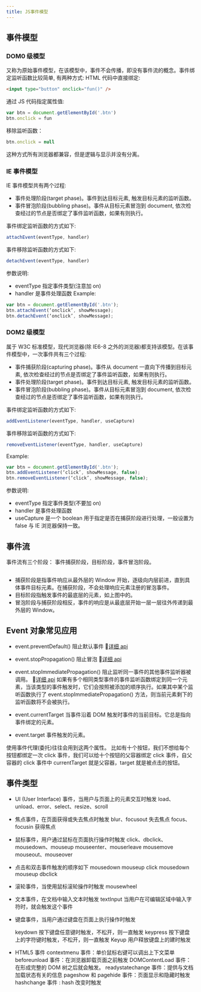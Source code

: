 ```yaml
---
title: JS事件模型
---
```


## 事件模型

### DOM0 级模型

又称为原始事件模型，在该模型中，事件不会传播，即没有事件流的概念。事件绑定监听函数比较简单, 有两种方式:
HTML 代码中直接绑定:

```html
<input type="button" onclick="fun()" />
```

通过 JS 代码指定属性值:

```javascript
var btn = document.getElementById('.btn')
btn.onclick = fun
```

移除监听函数：

```javascript
btn.onclick = null
```

这种方式所有浏览器都兼容，但是逻辑与显示并没有分离。

### IE 事件模型

IE 事件模型共有两个过程:

-   事件处理阶段(target phase)。事件到达目标元素, 触发目标元素的监听函数。
-   事件冒泡阶段(bubbling phase)。事件从目标元素冒泡到 document, 依次检查经过的节点是否绑定了事件监听函数，如果有则执行。

事件绑定监听函数的方式如下:

```javascript
attachEvent(eventType, handler)
```

事件移除监听函数的方式如下:

```javascript
detachEvent(eventType, handler)
```

参数说明:

-   eventType 指定事件类型(注意加 on)
-   handler 是事件处理函数
    Example:

```javascript
var btn = document.getElementById('.btn');
btn.attachEvent(‘onclick’, showMessage);
btn.detachEvent(‘onclick’, showMessage);
```

### DOM2 级模型

属于 W3C 标准模型，现代浏览器(除 IE6-8 之外的浏览器)都支持该模型。在该事件模型中，一次事件共有三个过程:

-   事件捕获阶段(capturing phase)。事件从 document 一直向下传播到目标元素, 依次检查经过的节点是否绑定了事件监听函数，如果有则执行。
-   事件处理阶段(target phase)。事件到达目标元素, 触发目标元素的监听函数。
-   事件冒泡阶段(bubbling phase)。事件从目标元素冒泡到 document, 依次检查经过的节点是否绑定了事件监听函数，如果有则执行。

事件绑定监听函数的方式如下:

```javascript
addEventListener(eventType, handler, useCapture)
```

事件移除监听函数的方式如下:

```javascript
removeEventListener(eventType, handler, useCapture)
```

Example:

```javascript
var btn = document.getElementById('.btn');
btn.addEventListener(‘click’, showMessage, false);
btn.removeEventListener(‘click’, showMessage, false);
```

参数说明:

-   eventType 指定事件类型(不要加 on)
-   handler 是事件处理函数
-   useCapture 是一个 boolean 用于指定是否在捕获阶段进行处理，一般设置为 false 与 IE 浏览器保持一致。

## 事件流

事件流有三个阶段： 事件捕获阶段，目标阶段，事件冒泡阶段。

<img class="custom" :src="$withBase('/assets/img/event.png')" />

-   捕获阶段是指事件响应从最外层的 Window 开始，逐级向内层前进，直到具体事件目标元素。在捕获阶段，不会处理响应元素注册的冒泡事件。
-   目标阶段指触发事件的最底层的元素，如上图中的。
-   冒泡阶段与捕获阶段相反，事件的响应是从最底层开始一层一层往外传递到最外层的 Window。

## Event 对象常见应用

-   event.preventDefault()
    阻止默认事件
    🚩[详细 api](https://developer.mozilla.org/zh-CN/docs/Web/API/Event/preventDefault)

-   event.stopPropagation()
    阻止冒泡
    🚩[详细 api](https://developer.mozilla.org/zh-CN/docs/Web/API/Event/stopPropagation)

-   event.stopImmediatePropagation()
    阻止监听同一事件的其他事件监听器被调用。
    🚩[详细 api](https://developer.mozilla.org/zh-CN/docs/Web/API/Event/stopImmediatePropagation)
    如果有多个相同类型事件的事件监听函数绑定到同一个元素，当该类型的事件触发时，它们会按照被添加的顺序执行。如果其中某个监听函数执行了 event.stopImmediatePropagation() 方法，则当前元素剩下的监听函数将不会被执行。

-   event.currentTarget
    当事件沿着 DOM 触发时事件的当前目标。它总是指向事件绑定的元素。
-   event.target
    事件触发的元素。

使用事件代理(委托)往往会用到这两个属性。
比如有十个按钮，我们不想给每个按钮都绑定一次 click 事件，我们可以给十个按钮的父容器绑定 click 事件，自父容器的 click 事件中 currentTarget 就是父容器，target 就是被点击的按钮。

## 事件类型

-   UI (User Interface) 事件，当用户与页面上的元素交互时触发
    load、unload、error、select、resize、scroll

-   焦点事件，在页面获得或失去焦点时触发
    blur、focusout 失去焦点 focus、focusin 获得焦点

-   鼠标事件，用户通过鼠标在页面执行操作时触发
    click、dbclick、mousedown、mouseup
    mouseenter、mouserleave
    mousemove
    mouseout、mouseover

-   点击和双击事件触发的顺序如下
    mousedown mouseup click mousedown mouseup dbclick

-   滚轮事件，当使用鼠标滚轮操作时触发
    mousewheel

-   文本事件，在文档中输入文本时触发
    textInput 当用户在可编辑区域中输入字符时，就会触发这个事件

-   键盘事件，当用户通过键盘在页面上执行操作时触发

    keydown 按下键盘任意键时触发，不松开，则一直触发 keypress 按下键盘上的字符键时触发，不松开，则一直触发 Keyup 用户释放键盘上的建时触发

-   HTML5 事件
    contextmenu 事件：单价鼠标右键可以调出上下文菜单
    beforeunload 事件：在浏览器卸载页面之前触发
    DOMContentLoad 事件：在形成完整的 DOM 树之后就会触发。
    readystatechange 事件：提供与文档加载状态有关的信息
    pageshow 和 pagehide 事件：页面显示和隐藏时触发
    hashchange 事件 : hash 改变时触发
